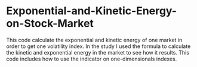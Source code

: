 # Exponential-and-Kinetic-Energy-on-Stock-Market
This code calculate the exponential and kinetic energy of one market in order to get one volatility index.
In the study I used the formula to calculate the kinetic and exponential energy in the market to see how it results.
This code includes how to use the indicator on one-dimensionals indexes.
